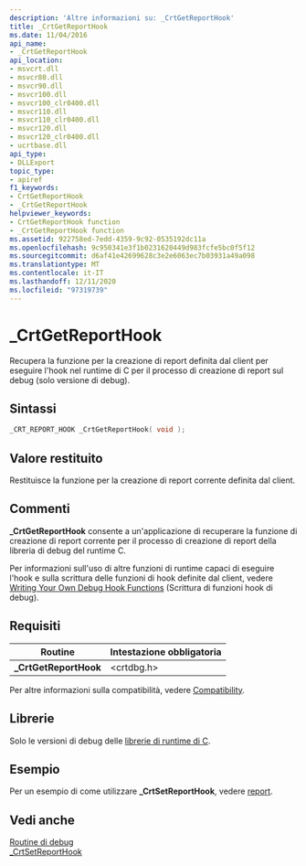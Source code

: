 ```yaml
---
description: 'Altre informazioni su: _CrtGetReportHook'
title: _CrtGetReportHook
ms.date: 11/04/2016
api_name:
- _CrtGetReportHook
api_location:
- msvcrt.dll
- msvcr80.dll
- msvcr90.dll
- msvcr100.dll
- msvcr100_clr0400.dll
- msvcr110.dll
- msvcr110_clr0400.dll
- msvcr120.dll
- msvcr120_clr0400.dll
- ucrtbase.dll
api_type:
- DLLExport
topic_type:
- apiref
f1_keywords:
- CrtGetReportHook
- _CrtGetReportHook
helpviewer_keywords:
- CrtGetReportHook function
- _CrtGetReportHook function
ms.assetid: 922758ed-7edd-4359-9c92-0535192dc11a
ms.openlocfilehash: 9c950341e3f1b0231620449d983fcfe5bc0f5f12
ms.sourcegitcommit: d6af41e42699628c3e2e6063ec7b03931a49a098
ms.translationtype: MT
ms.contentlocale: it-IT
ms.lasthandoff: 12/11/2020
ms.locfileid: "97319739"
---
```

# <a name="_crtgetreporthook"></a>_CrtGetReportHook

Recupera la funzione per la creazione di report definita dal client per eseguire l'hook nel runtime di C per il processo di creazione di report sul debug (solo versione di debug).

## <a name="syntax"></a>Sintassi

```C
_CRT_REPORT_HOOK _CrtGetReportHook( void );
```

## <a name="return-value"></a>Valore restituito

Restituisce la funzione per la creazione di report corrente definita dal client.

## <a name="remarks"></a>Commenti

**_CrtGetReportHook** consente a un'applicazione di recuperare la funzione di creazione di report corrente per il processo di creazione di report della libreria di debug del runtime C.

Per informazioni sull'uso di altre funzioni di runtime capaci di eseguire l'hook e sulla scrittura delle funzioni di hook definite dal client, vedere [Writing Your Own Debug Hook Functions](/visualstudio/debugger/debug-hook-function-writing) (Scrittura di funzioni hook di debug).

## <a name="requirements"></a>Requisiti

|Routine|Intestazione obbligatoria|
|-------------|---------------------|
|**_CrtGetReportHook**|\<crtdbg.h>|

Per altre informazioni sulla compatibilità, vedere [Compatibility](../../c-runtime-library/compatibility.md).

## <a name="libraries"></a>Librerie

Solo le versioni di debug delle [librerie di runtime di C](../../c-runtime-library/crt-library-features.md).

## <a name="example"></a>Esempio

Per un esempio di come utilizzare **_CrtSetReportHook**, vedere [report](https://github.com/Microsoft/VCSamples/tree/master/VC2010Samples/crt/report).

## <a name="see-also"></a>Vedi anche

[Routine di debug](../../c-runtime-library/debug-routines.md)<br/>
[_CrtSetReportHook](crtsetreporthook.md)<br/>
